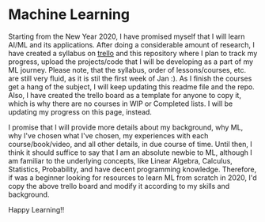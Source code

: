 # Machine Learning
Starting from the New Year 2020, I have promised myself that I will learn AI/ML and its applications. After doing a considerable amount of research, I have created a syllabus on [trello](https://trello.com/b/WTAfa9fW) and this repository where I plan to track my progress, upload the projects/code that I will be developing as a part of my ML journey. Please note, that the syllabus, order of lessons/courses, etc. are still very fluid, as it is stil the first week of Jan :). As I finish the courses get a hang of the subject, I will keep updating this readme file and the repo. Also, I have created the trello board as a template for anyone to copy it, which is why there are no courses in WIP or Completed lists. I will be updating my progress on this page, instead.

I promise that I will provide more details about my background, why ML, why I've chosen what I've chosen, my experiences with each course/book/video, and all other details, in due course of time. Until then, I think it should suffice to say that I am an absolute newbie to ML, although I am familiar to the underlying concepts, like Linear Algebra, Calculus, Statistics, Probability, and have decent programming knowledge. Therefore, if was a beginner looking for resources to learn ML from scratch in 2020, I'd copy the above trello board and modify it according to my skills and background.

Happy Learning!!
